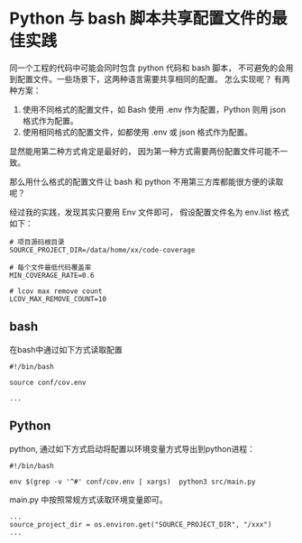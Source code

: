 # Python 与 bash 脚本共享配置文件的最佳实践

同一个工程的代码中可能会同时包含 python 代码和 bash 脚本， 不可避免的会用到配置文件。一些场景下，这两种语言需要共享相同的配置。 怎么实现呢？ 有两种方案：

1. 使用不同格式的配置文件，如 Bash 使用 .env 作为配置，Python 则用 json 格式作为配置。
2. 使用相同格式的配置文件，如都使用 .env 或 json 格式作为配置。

显然能用第二种方式肯定是最好的， 因为第一种方式需要两份配置文件可能不一致。

那么用什么格式的配置文件让 bash 和 python 不用第三方库都能很方便的读取呢？

经过我的实践，发现其实只要用 Env 文件即可， 假设配置文件名为 env.list 格式如下：

```
# 项目源码根目录
SOURCE_PROJECT_DIR=/data/home/xx/code-coverage

# 每个文件最低代码覆盖率
MIN_COVERAGE_RATE=0.6

# lcov max remove count
LCOV_MAX_REMOVE_COUNT=10
```

## bash

在bash中通过如下方式读取配置

```
#!/bin/bash

source conf/cov.env

...
```

## Python

python, 通过如下方式启动将配置以环境变量方式导出到python进程：

```
#!/bin/bash

env $(grep -v '^#' conf/cov.env | xargs)  python3 src/main.py
```

main.py 中按照常规方式读取环境变量即可。

```
...
source_project_dir = os.environ.get("SOURCE_PROJECT_DIR", "/xxx")
...
```
